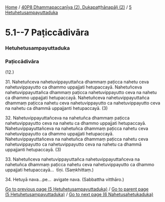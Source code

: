 
[Home](/) / [40P8 Dhammapaccanīya (2), Dukapaṭṭhānapāḷi (2)](../../40P8.md) / [5 Hetuhetusampayuttaduka](../5.md)

# 5.1--7 Paṭiccādivāra

### Hetuhetusampayuttaduka

### Paṭiccādivāra

(12.)

31\. Nahetuñceva nahetuvippayuttañca dhammaṃ paṭicca nahetu ceva nahetuvippayutto ca dhammo uppajjati hetupaccayā. Nahetuñceva nahetuvippayuttañca dhammaṃ paṭicca nahetuvippayutto ceva na nahetu ca dhammo uppajjati hetupaccayā. Nahetuñceva nahetuvippayuttañca dhammaṃ paṭicca nahetu ceva nahetuvippayutto ca nahetuvippayutto ceva na nahetu ca dhammā uppajjanti hetupaccayā. (3)

32\. Nahetuvippayuttañceva na nahetuñca dhammaṃ paṭicca nahetuvippayutto ceva na nahetu ca dhammo uppajjati hetupaccayā. Nahetuvippayuttañceva na nahetuñca dhammaṃ paṭicca nahetu ceva nahetuvippayutto ca dhammo uppajjati hetupaccayā. Nahetuvippayuttañceva na nahetuñca dhammaṃ paṭicca nahetu ceva nahetuvippayutto ca nahetuvippayutto ceva na nahetu ca dhammā uppajjanti hetupaccayā. (3)

33\. Nahetuñceva nahetuvippayuttañca nahetuvippayuttañceva na nahetuñca dhammaṃ paṭicca nahetu ceva nahetuvippayutto ca dhammo uppajjati hetupaccayā…  tīṇi. (Saṃkhittaṃ.)

34\. Hetuyā nava…pe…  avigate nava. (Sabbattha vitthāro.)

[Go to previous page (5 Hetuhetusampayuttaduka)](../5.md) / [Go to parent page (5 Hetuhetusampayuttaduka)](../5.md) / [Go to next page (6 Nahetusahetukaduka)](../6.md)


